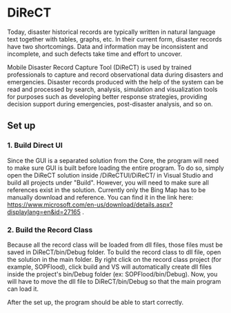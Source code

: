 # DiReCT
Today, disaster historical records are typically written in natural language text together with tables, graphs, etc. In their current form, disaster records have two shortcomings. Data and information may be inconsistent and incomplete, and such defects take time and effort to uncover.

Mobile Disaster Record Capture Tool (DiReCT) is used by trained professionals to capture and record observational data during disasters and emergencies. Disaster records produced with the help of the system can be read and processed by search, analysis, simulation and visualization tools for purposes such as developing better response strategies, providing decision support during emergencies, post-disaster analysis, and so on.

## Set up
### 1. Build Direct UI
Since the GUI is a separated solution from the Core, the program will need to make sure GUI is built before loading the entire program. To do so, simply open the DiReCT solution inside /DiReCTUI/DiReCT/ in Visual Studio and build all projects under "Build". However, you will need to make sure all references exist in the solution. Currently only the Bing Map has to be manually download and reference. You can find it in the link here: https://www.microsoft.com/en-us/download/details.aspx?displaylang=en&id=27165 . 

### 2. Build the Record Class
Because all the record class will be loaded from dll files, those files must be saved in DiReCT/bin/Debug folder. To build the record class to dll file, open the solution in the main folder. By right click on the record class project (for example, SOPFlood), click build and VS will automatically create dll files inside the project's bin/Debug folder (ex: SOPFlood/bin/Debug). Now, you will have to move the dll file to DiReCT/bin/Debug so that the main program can load it.

After the set up, the program should be able to start correctly.
